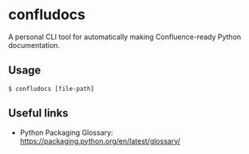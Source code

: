 # confludocs
A personal CLI tool for automatically making Confluence-ready Python documentation.

## Usage
```console
$ confludocs [file-path]
```

## Useful links
- Python Packaging Glossary: https://packaging.python.org/en/latest/glossary/
